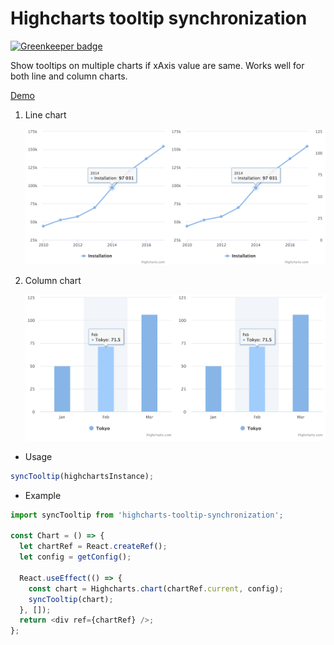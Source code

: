 # Highcharts tooltip synchronization

[![Greenkeeper badge](https://badges.greenkeeper.io/monopieces/highcharts-tooltip-synchronization.svg)](https://greenkeeper.io/)

Show tooltips on multiple charts if xAxis value are same. Works well for both line and column charts.

[Demo](https://codepen.io/hoppipolla/pen/BgNGKo)

1. Line chart

   ![line chart](./demo/line.png 'Line chart tooltip synchronization')

2. Column chart

   ![column chart](./demo/column.png 'Column chart tooltip synchronization')

- Usage

```js
syncTooltip(highchartsInstance);
```

- Example

```js
import syncTooltip from 'highcharts-tooltip-synchronization';

const Chart = () => {
  let chartRef = React.createRef();
  let config = getConfig();

  React.useEffect(() => {
    const chart = Highcharts.chart(chartRef.current, config);
    syncTooltip(chart);
  }, []);
  return <div ref={chartRef} />;
};
```

